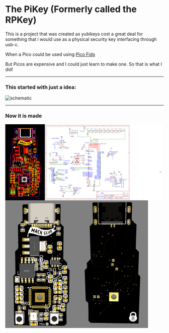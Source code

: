 # The PiKey (Formerly called the RPKey)

This is a project that was created as yubikeys cost a great deal for something that i would use as a physical security key interfacing through usb-c.

When a Pico could be used using <a href="https://github.com/polhenarejos/pico-fido">Pico Fido</a>

But Picos are expensive and I could just learn to make one.
So that is what I did!

----

### This started with just a idea:

<img width="628" height="418" alt="schematic" src="https://github.com/user-attachments/assets/9038f658-db98-4ca1-bd26-fe262523493a" />

----

### Now it is made

<div style="display:flex; flex-direction:"row"">
  <img width="25%" alt="pcb" src="https://github.com/Acidicts/RPKey/blob/66fb4056ec55252c06997f6e9628637077a8e672/assets/pcb.png" />
  <img width="74%" alt="schematic" src="https://github.com/Acidicts/RPKey/blob/66fb4056ec55252c06997f6e9628637077a8e672/assets/schematic.png" />
</div>

<div style="display:flex; flex-direction:"row"">
  <img width="45%" alt="image" src="https://github.com/Acidicts/RPKey/blob/66fb4056ec55252c06997f6e9628637077a8e672/assets/Front_PCB.png" />
  <img width="45%" alt="image" src="https://github.com/Acidicts/RPKey/blob/66fb4056ec55252c06997f6e9628637077a8e672/assets/Back_PCB.png" />
</div>
